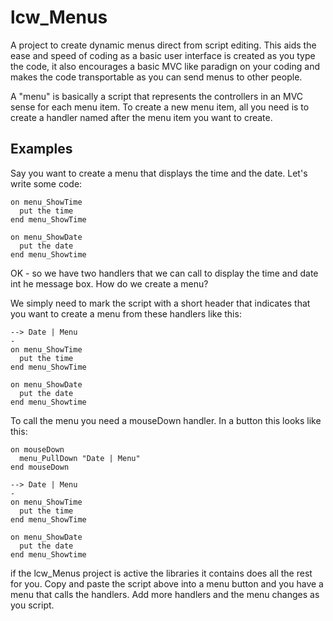# lcw_Menus

A project to create dynamic menus direct from script editing. This aids the ease and speed of coding as a basic user interface is created as you type the code, it also encourages a basic MVC like paradign on your coding and makes the code transportable as you can send menus to other people.

A "menu" is basically a script that represents the controllers in an MVC sense for each menu item. To create a new menu item, all you need is to create a handler named after the menu item you want to create.

## Examples

Say you want to create a menu that displays the time and the date. Let's write some code:

```
on menu_ShowTime
  put the time
end menu_ShowTime

on menu_ShowDate
  put the date
end menu_Showtime
```

OK - so we have two handlers that we can call to display the time and date int he message box. How do we create a menu?

We simply need to mark the script with a short header that indicates that you want to create a menu from these handlers like this:

```
--> Date | Menu
-
on menu_ShowTime
  put the time
end menu_ShowTime

on menu_ShowDate
  put the date
end menu_Showtime
```

To call the menu you need a mouseDown handler. In a button this looks like this:

```
on mouseDown
  menu_PullDown "Date | Menu"
end mouseDown

--> Date | Menu
-
on menu_ShowTime
  put the time
end menu_ShowTime

on menu_ShowDate
  put the date
end menu_Showtime
```

if the lcw_Menus project is active the libraries it contains does all the rest for you. Copy and paste the script above into a menu button and you have a menu that calls the handlers. Add more handlers and the menu changes as you script.

